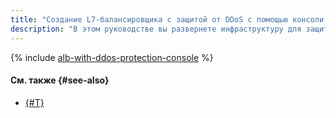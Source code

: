 ```yaml
---
title: "Создание L7-балансировщика с защитой от DDoS с помощью консоли управления {{ yandex-cloud }} или CLI"
description: "В этом руководстве вы развернете инфраструктуру для защиты от DDoS с помощью консоли управления или CLI. Для этого вы создадите облачную сеть, настроите группы безопасности {{ vpc-full-name }}, создадите группу ВМ {{ compute-full-name }}, свяжете с ней группу бэкендов, создадите HTTP-роутер и L7-балансировщик {{ alb-full-name }}."
---
```


{% include [alb-with-ddos-protection-console](../../../_tutorials/security/alb-with-ddos-protection-console.md) %}

#### См. также {#see-also}

* [{#T}](terraform.md)